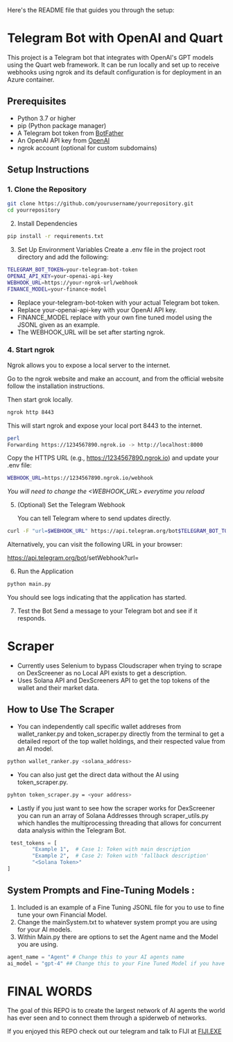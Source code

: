 Here's the README file that guides you through the setup:

# Telegram Bot with OpenAI and Quart

This project is a Telegram bot that integrates with OpenAI's GPT models using the Quart web framework. It can be run locally and set up to receive webhooks using ngrok and its default configuration is for deployment in an Azure container.

## Prerequisites

- Python 3.7 or higher
- pip (Python package manager)
- A Telegram bot token from [BotFather](https://t.me/BotFather)
- An OpenAI API key from [OpenAI](https://beta.openai.com/signup/)
- ngrok account (optional for custom subdomains)

## Setup Instructions

### 1. Clone the Repository

```bash
git clone https://github.com/yourusername/yourrepository.git
cd yourrepository
```

2. Install Dependencies

```bash
pip install -r requirements.txt
```

3. Set Up Environment Variables
   Create a .env file in the project root directory and add the following:

```bash
TELEGRAM_BOT_TOKEN=your-telegram-bot-token
OPENAI_API_KEY=your-openai-api-key
WEBHOOK_URL=https://your-ngrok-url/webhook
FINANCE_MODEL=your-finance-model
```

- Replace your-telegram-bot-token with your actual Telegram bot token.
- Replace your-openai-api-key with your OpenAI API key.
- FINANCE_MODEL replace with your own fine tuned model using the JSONL given as an example.
- The WEBHOOK_URL will be set after starting ngrok.

### 4. Start ngrok

Ngrok allows you to expose a local server to the internet.

Go to the ngrok website and make an account, and from the official website follow the installation instructions.

Then start grok locally.

```bash
ngrok http 8443
```

This will start ngrok and expose your local port 8443 to the internet.

```bash
perl
Forwarding https://1234567890.ngrok.io -> http://localhost:8000
```

Copy the HTTPS URL (e.g., https://1234567890.ngrok.io) and update your .env file:

```bash
WEBHOOK_URL=https://1234567890.ngrok.io/webhook
```

_You will need to change the <WEBHOOK_URL> everytime you reload_

5. (Optional) Set the Telegram Webhook

   You can tell Telegram where to send updates directly.

```bash
curl -F "url=$WEBHOOK_URL" https://api.telegram.org/bot$TELEGRAM_BOT_TOKEN/setWebhook
```

Alternatively, you can visit the following URL in your browser:

https://api.telegram.org/bot<Your-Bot-Token>/setWebhook?url=<Your-Webhook-URL>

6. Run the Application

```bash
python main.py
```

You should see logs indicating that the application has started.

7. Test the Bot
   Send a message to your Telegram bot and see if it responds.

# Scraper

- Currently uses Selenium to bypass Cloudscraper when trying to scrape on DexScreener as no Local API exists to get a description.
- Uses Solana API and DexScreeners API to get the top tokens of the wallet and their market data.

## How to Use The Scraper

- You can independently call specific wallet addreses from wallet_ranker.py and token_scraper.py directly from the terminal to get a detailed report of the top wallet holdings, and their respected value from an AI model.

```bash
python wallet_ranker.py <solana_address>
```

- You can also just get the direct data without the AI using token_scraper.py.

```bash
pyhton token_scraper.py = <your address>
```

- Lastly if you just want to see how the scraper works for DexScreener you can run an array of Solana Addresses through scraper_utils.py which handles the multiprocessing threading that allows for concurrent data analysis within the Telegram Bot.

```python
 test_tokens = [
        "Example 1",  # Case 1: Token with main description
        "Example 2",  # Case 2: Token with 'fallback description'
        "<Solana Token>"
]
```

## System Prompts and Fine-Tuning Models :

1. Included is an example of a Fine Tuning JSONL file for you to use to fine tune your own Financial Model.
2. Change the mainSystem.txt to whatever system prompt you are using for your AI models.
3. Within Main.py there are options to set the Agent name and the Model you are using.

```python
agent_name = "Agent" # Change this to your AI agents name
ai_model = "gpt-4" ## Change this to your Fine Tuned Model if you have one
```

# FINAL WORDS

The goal of this REPO is to create the largest network of AI agents the world has ever seen and to connect them through a spiderweb of networks.

If you enjoyed this REPO check out our telegram and talk to FIJI at [FIJI.EXE](https://t.me/fijiexe.com)
